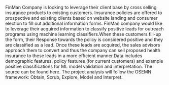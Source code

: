 FinMan Company is looking to leverage their client base by cross selling insurance products to existing customers. Insurance policies are offered to prospective and existing clients based on website landing and consumer election to fill out additional information forms. FinMan company would like to leverage their acquired information to classify positive leads for outreach programs using machine learning classifiers.When these customers fill-up the form, their Response towards the policy is considered positive and they are classified as a lead. Once these leads are acquired, the sales advisors approach them to convert and thus the company can sell proposed health insurance to these leads in a more efficient manner.Data includes demographic features, policy features (for current customers) and example positive classifications for ML model validation and interpretation. The source can be found here. The project analysis will follow the OSEMN framework: Obtain, Scrub, Explore, Model and Interpret.
